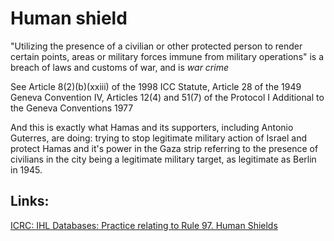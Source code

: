 # Human shield 

"Utilizing the presence of a civilian or other protected person to render certain points, areas or military forces immune from military operations" is a breach of laws and customs of war, and is *war crime* 

See Article 8(2)(b)(xxiii) of the 1998 ICC Statute, Article 28 of the 1949 Geneva Convention IV, Articles 12(4) and 51(7)  of the Protocol I Additional to the Geneva Conventions 1977

And this is exactly what Hamas and its supporters, including Antonio Guterres, are doing: trying to stop legitimate military action of Israel and protect Hamas and it's power in the Gaza strip referring to the presence of civilians in the city being a legitimate military target, as legitimate as Berlin in 1945.

## Links: 

[ICRC: IHL Databases: Practice relating to Rule 97. Human Shields](https://ihl-databases.icrc.org/en/customary-ihl/v2/rule97) 

